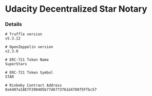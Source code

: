 # Udacity Decentralized Star Notary

### Details

```
# Truffle version
v5.3.12

# OpenZeppelin version
v2.3.0

# ERC-721 Token Name
SuperStars

# ERC-721 Token Symbol
STAR

# Rinkeby Contract Address
0x6407a18EfF290405b77d6773761d4788f5Ffbc57
```
